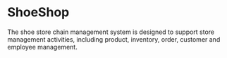 # ShoeShop
The shoe store chain management system is designed to support store management activities, including product, inventory, order, customer and employee management.
